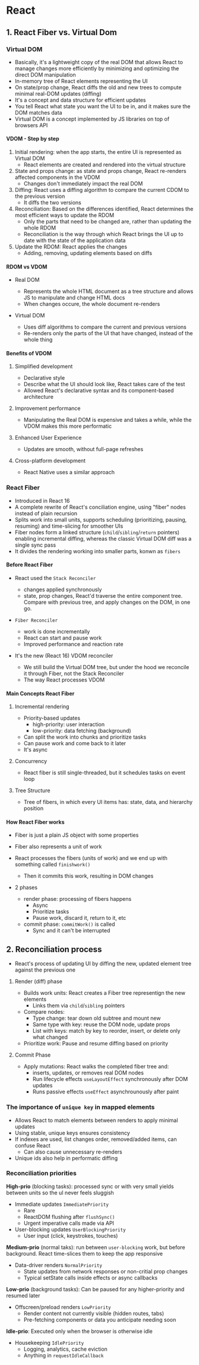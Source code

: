 # React

## 1. React Fiber vs. Virtual Dom

### Virtual DOM

- Basically, it's a lightweight copy of the real DOM that allows React to manage changes more efficiently by minimizing and optimizing the direct DOM manipulation
- In-memory tree of React elements representing the UI
- On state/prop change, React diffs the old and new trees to compute minimal real-DOM updates (diffing)
- It's a concept and data structure for efficient updates
- You tell React what state you want the UI to be in, and it makes sure the DOM matches data
- Virtual DOM is a concept implemented by JS libraries on top of browsers API

#### VDOM - Step by step

1. Initial rendering: when the app starts, the entire UI is represented as Virtual DOM
   - React elements are created and rendered into the virtual structure
2. State and props change: as state and props change, React re-renders affected components in the VDOM
   - Changes don't immediately impact the real DOM
3. Diffing: React uses a diffing algorithm to compare the current CDOM to the previous version
   - It diffs the two versions
4. Reconciliation: Based on the differences identified, React determines the most efficient ways to update the RDOM
   - Only the parts that need to be changed are, rather than updating the whole RDOM
   - Reconciliation is the way through which React brings the UI up to date with the state of the application data
5. Update the RDOM: React applies the changes
   - Adding, removing, updating elements based on diffs

#### RDOM vs VDOM

- Real DOM

  - Represents the whole HTML document as a tree structure and allows JS to manipulate and change HTML docs
  - When changes occure, the whole document re-renders

- Virtual DOM
  - Uses diff algorithms to compare the current and previous versions
  - Re-renders only the parts of the UI that have changed, instead of the whole thing

#### Benefits of VDOM

1. Simplified development

   - Declarative style
   - Describe what the UI should look like, React takes care of the test
   - Allowed React's declarative syntax and its component-based architecture

2. Improvement performance

   - Manipulating the Real DOM is expensive and takes a while, while the VDOM makes this more performatic

3. Enhanced User Experience

   - Updates are smooth, without full-page refreshes

4. Cross-platform development
   - React Native uses a similar approach

### React Fiber

- Introduced in React 16
- A complete rewrite of React's conciliation engine, using "fiber" nodes instead of plain recursion
- Splits work into small units, supports scheduling (prioritizing, pausing, resuming) and time-slicing for smoother UIs
- Fiber nodes form a linked structure (`child`/`sibling`/`return` pointers) enabling incremental diffing, whereas the classic Virtual DOM diff was a single sync pass
- It divides the rendering working into smaller parts, konwn as `fibers`

#### Before React Fiber

- React used the `Stack Reconciler`

  - changes applied synchronously
  - state, prop changes, React'd traverse the entire component tree. Compare with previous tree, and apply changes on the DOM, in one go.

- `Fiber Reconciler`

  - work is done incrementally
  - React can start and pause work
  - Improved performance and reaction rate

- It's the new (React 16) VDOM reconciler
  - We still build the Virtual DOM tree, but under the hood we reconcile it through Fiber, not the Stack Reconciler
  - The way React processes VDOM

#### Main Concepts React Fiber

1. Incremental rendering

   - Priority-based updates
     - high-priority: user interaction
     - low-priority: data fetching (background)
   - Can split the work into chunks and prioritize tasks
   - Can pause work and come back to it later
   - It's async

2. Concurrency

   - React fiber is still single-threaded, but it schedules tasks on event loop

3. Tree Structure
   - Tree of fibers, in which every UI items has: state, data, and hierarchy position

#### How React Fiber works

- Fiber is just a plain JS object with some properties
- Fiber also represents a unit of work
- React processes the fibers (units of work) and we end up with something called `finishwork()`

  - Then it commits this work, resulting in DOM changes

- 2 phases
  - render phase: processing of fibers happens
    - Async
    - Prioritize tasks
    - Pause work, discard it, return to it, etc
  - commit phase: `commitWork()` is called
    - Sync and it can't be interrupted

## 2. Reconciliation process

- React's process of updating UI by diffing the new, updated element tree against the previous one

1. Render (diff) phase

   - Builds work units: React creates a Fiber tree representign the new elements
     - Links them via `child`/`sibling` pointers
   - Compare nodes:
     - Type change: tear down old subtree and mount new
     - Same type with key: reuse the DOM node, update props
     - List with keys: match by key to reorder, insert, or delete only what changed
   - Prioritize work: Pause and resume diffing based on priority

2. Commit Phase
   - Apply mutations: React walks the completed fiber tree and:
     - inserts, updates, or removes real DOM nodes
     - Run lifecycle effects `useLayoutEffect` synchronously after DOM updates
     - Runs passive effects `useEffect` asynchrounously after paint

### The importance of `unique key` in mapped elements

- Allows React to match elements between renders to apply minimal updates
- Using stable, unique keys ensures consistency
- If indexes are used, list changes order, removed/added items, can confuse React
  - Can also cause unnecessary re-renders
- Unique ids also help in performatic diffing

### Reconciliation priorities

**High-prio** (blocking tasks): processed sync or with very small yields between units so the uI never feels sluggish

- Immediate updates `ImmediatePriority`
  - Rare
  - ReactDOM flushing after `flushSync()`
  - Urgent imperative calls made via API
- User-blocking updates `UserBlockingPriority`
  - User input (click, keystrokes, touches)

**Medium-prio** (normal taks): run between `user-blocking` work, but before background. React time-slices them to keep the app responsive

- Data-driver renders `NormalPriority`
  - State updates from network responses or non-critial prop changes
  - Typical setState calls inside effects or async callbacks

**Low-prio** (background tasks): Can be paused for any higher-priority and resumed later

- Offscreen/preload renders `LowPriority`
  - Render content not currently visible (hidden routes, tabs)
  - Pre-fetching components or data you anticipate needing soon

**Idle-prio**: Executed only when the browser is otherwise idle

- Housekeeping `IdlePriority`
  - Logging, analytics, cache eviction
  - Anything in `requestIdleCallback`
